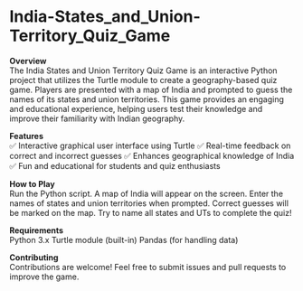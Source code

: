 # India-States_and_Union-Territory_Quiz_Game

**Overview**  
The India States and Union Territory Quiz Game is an interactive Python project that utilizes the Turtle module to create a geography-based quiz game. Players are presented with a map of India and prompted to guess the names of its states and union territories. This game provides an engaging and educational experience, helping users test their knowledge and improve their familiarity with Indian geography.

**Features**  
✅ Interactive graphical user interface using Turtle
✅ Real-time feedback on correct and incorrect guesses
✅ Enhances geographical knowledge of India
✅ Fun and educational for students and quiz enthusiasts

**How to Play**  
Run the Python script.
A map of India will appear on the screen.
Enter the names of states and union territories when prompted.
Correct guesses will be marked on the map.
Try to name all states and UTs to complete the quiz!

**Requirements**  
Python 3.x
Turtle module (built-in)
Pandas (for handling data)

**Contributing**  
Contributions are welcome! Feel free to submit issues and pull requests to improve the game.


